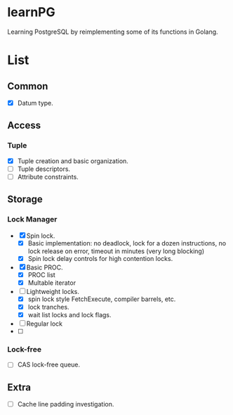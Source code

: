 # learnPG
Learning PostgreSQL by reimplementing some of its functions in Golang.

# List
## Common
- [x] Datum type.

## Access
### Tuple
- [x] Tuple creation and basic organization.
- [ ] Tuple descriptors.
- [ ] Attribute constraints.

## Storage
### Lock Manager
- [x] Spin lock.
  - [x] Basic implementation: no deadlock, lock for a dozen instructions, no lock release on error, timeout in minutes (very long blocking)
  - [x] Spin lock delay controls for high contention locks.
- [x] Basic PROC.
  - [x] PROC list
  - [x] Multable iterator
- [ ] Lightweight locks.
  - [x] spin lock style FetchExecute, compiler barrels, etc.
  - [x] lock tranches.
  - [x] wait list locks and lock flags.
- [ ] Regular lock
- [ ]
### Lock-free
- [ ] CAS lock-free queue.

## Extra
- [ ] Cache line padding investigation.
